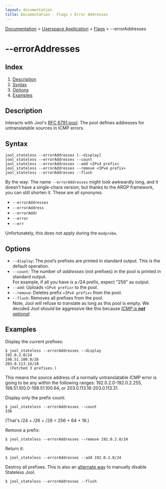 ```yaml
---
layout: documentation
title: Documentation - Flags > Error Addresses
---
```


[Documentation](doc-index.html) > [Userspace Application](doc-index.html#userspace-application) > [Flags](usr-flags.html) > \--errorAddresses

# \--errorAddresses

## Index

1. [Description](#description)
2. [Syntax](#syntax)
3. [Options](#options)
4. [Examples](#examples)

## Description

Interacts with Jool's [RFC 6791 pool](misc-rfc6791.html). The pool defines addresses for untranslatable sources in ICMP errors.

## Syntax

	jool_stateless --errorAddresses [--display]
	jool_stateless --errorAddresses --count
	jool_stateless --errorAddresses --add <IPv4 prefix>
	jool_stateless --errorAddresses --remove <IPv4 prefix>
	jool_stateless --errorAddresses --flush

By the way: The name `--errorAddresses` might look awkwardly long, and it doesn't have a single-chara version, but thanks to the ARGP framework, you can still shorten it. These are all synonyms:

- `--errorAddresses`
- `--errorAddress`
- `--errorAddr`
- `--error`
- `--err`

Unfortunately, this does not apply during the `modprobe`.

## Options

- `--display`: The pool’s prefixes are printed in standard output. This is the default operation.
- `--count`: The number of _addresses_ (not prefixes) in the pool is printed in standard output.  
For example, if all you have is a /24 prefix, expect "256" as output.
- `--add`: Uploads `<IPv4 prefix>` to the pool.
- `--remove`: Deletes prefix `<IPv4 prefix>` from the pool.
- `--flush`: Removes all prefixes from the pool.  
Note, Jool will refuse to translate as long as this pool is empty. We decided Jool should be aggressive like this because [_ICMP is **not** optional_](http://serverfault.com/questions/500448/mysterious-fragmentation-required-rejections-from-gateway-vm).

## Examples

Display the current prefixes:

	$ jool_stateless --errorAddresses --display
	192.0.2.0/24
	198.51.100.0/26
	203.0.113.16/28
	  (Fetched 3 prefixes.)

This means the source address of a normally untranslatable ICMP error is going to be any within the following ranges: 192.0.2.0-192.0.2.255, 198.51.100.0-198.51.100.64, or 203.0.113.16-203.0.113.31.

Display only the prefix count:

	$ jool_stateless --errorAddresses --count
	336

(That's /24 + /26 + /28 = 256 + 64 + 16.)

Remove a prefix:

	$ jool_stateless --errorAddresses --remove 192.0.2.0/24

Return it:

	$ jool_stateless --errorAddresses --add 192.0.2.0/24

Destroy all prefixes. This is also an [alternate way](usr-flags-global.html#enable---disable) to manually disable Stateless Jool.

	$ jool_stateless --errorAddresses --flush

